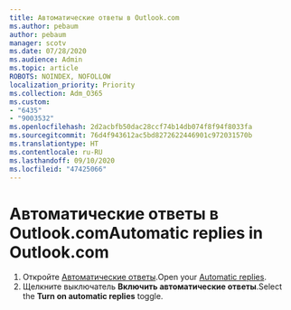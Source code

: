 ```yaml
---
title: Автоматические ответы в Outlook.com
ms.author: pebaum
author: pebaum
manager: scotv
ms.date: 07/28/2020
ms.audience: Admin
ms.topic: article
ROBOTS: NOINDEX, NOFOLLOW
localization_priority: Priority
ms.collection: Adm_O365
ms.custom:
- "6435"
- "9003532"
ms.openlocfilehash: 2d2acbfb50dac28ccf74b14db074f8f94f8033fa
ms.sourcegitcommit: 76d4f943612ac5bd8272622446901c972031570b
ms.translationtype: HT
ms.contentlocale: ru-RU
ms.lasthandoff: 09/10/2020
ms.locfileid: "47425066"
---
```

# <a name="automatic-replies-in-outlookcom"></a><span data-ttu-id="ca3c2-102">Автоматические ответы в Outlook.com</span><span class="sxs-lookup"><span data-stu-id="ca3c2-102">Automatic replies in Outlook.com</span></span>

1. <span data-ttu-id="ca3c2-103">Откройте [Автоматические ответы](https://go.microsoft.com/fwlink/?linkid=2143007).</span><span class="sxs-lookup"><span data-stu-id="ca3c2-103">Open your [Automatic replies](https://go.microsoft.com/fwlink/?linkid=2143007).</span></span>
2. <span data-ttu-id="ca3c2-104">Щелкните выключатель **Включить автоматические ответы**.</span><span class="sxs-lookup"><span data-stu-id="ca3c2-104">Select the **Turn on automatic replies** toggle.</span></span>
